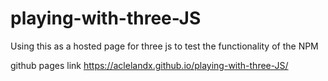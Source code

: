 # playing-with-three-JS
Using this as a hosted page for three js to test the functionality of the NPM

github pages link https://aclelandx.github.io/playing-with-three-JS/
